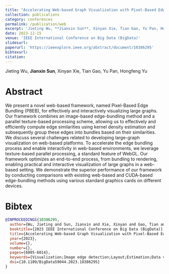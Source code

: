 ```yaml
---
title: "Accelerating Web-based Graph Visualization with Pixel-Based Edge Bundling"
collection: publications
category: conferences
permalink: /publication/web
excerpt: 'Jieting Wu, **Jianxin Sun**, Xinyan Xie, Tian Gao, Yu Pan, Hongfeng Yu'
date: 2023-12-15
venue: 'IEEE International Conference on Big Data (BigData)'
slidesurl:
paperurl: 'https://ieeexplore.ieee.org/abstract/document/10386295'
bibtexurl:
citation:
---
```

Jieting Wu, **Jianxin Sun**, Xinyan Xie, Tian Gao, Yu Pan, Hongfeng Yu

Abstract
======
We present a novel web-based framework, named Pixel-Based Edge Bundling (PBEB), for effectively and interactively visualizing large graphs. Our framework combines an image-based edge-bundling method and a parallel texture-based processing scheme, allowing us to effectively and efficiently compute edge similarities using kernel density estimation and subsequently group these edges into bundles based on their similarities. We discuss several challenges related to developing large-graph visualization on web-based platforms. To accelerate the edge bundling process and enable interactivity in web-based environments, we leverage texture-based parallel processing, a standard feature of WebGL. Our framework optimizes an end-to-end process, from bundling to rendering, enabling practical and interactive visualization of large graphs in a web-based setting. We demonstrate the superior performance of our framework by conducting comparisons with existing web-based and CUDA-based edge-bundling methods using various standard graphics cards on different devices.

Bibtex
======
```bibtex
@INPROCEEDINGS{10386295,
  author={Wu, Jieting and Sun, Jianxin and Xie, Xinyan and Gao, Tian and Pan, Yu and Yu, Hongfeng},
  booktitle={2023 IEEE International Conference on Big Data (BigData)}, 
  title={Accelerating Web-based Graph Visualization with Pixel-Based Edge Bundling}, 
  year={2023},
  volume={},
  number={},
  pages={6005-6014},
  keywords={Visualization;Image edge detection;Layout;Estimation;Data visualization;Parallel processing;Mobile handsets;graph visualization;edge bundling;similarity;GPU;WebGL},
  doi={10.1109/BigData59044.2023.10386295}
}
```
